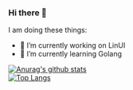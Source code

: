 ### Hi there 👋


I am doing these things:

- 🔭 I’m currently working on LinUI
- 🌱 I’m currently learning Golang

[![Anurag's github stats](https://github-readme-stats.vercel.app/api?username=MuRongXiaoDouBi)](https://github.com/anuraghazra/github-readme-stats)<br />
[![Top Langs](https://github-readme-stats.vercel.app/api/top-langs/?username=MuRongXiaoDouBi&layout=compact)](https://github.com/anuraghazra/github-readme-stats)

